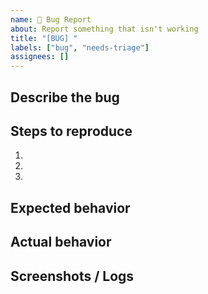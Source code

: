```yaml
---
name: 🐛 Bug Report
about: Report something that isn't working
title: "[BUG] "
labels: ["bug", "needs-triage"]
assignees: []
---
```


## Describe the bug
<!-- A clear description of the problem -->

## Steps to reproduce
1.
2.
3.

## Expected behavior
<!-- What should happen? -->

## Actual behavior
<!-- What actually happens? -->

## Screenshots / Logs
<!-- Add screenshots or logs if helpful -->
